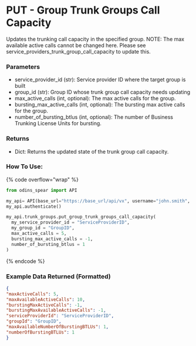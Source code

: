 # PUT - Group Trunk Groups Call Capacity

Updates the trunking call capacity in the specified group. 
NOTE: The max available active calls cannot be changed here. Please see service_providers_trunk_group_call_capacity to update this.

### Parameters&#x20;

* service\_provider\_id (str): Service provider ID where the target group is built
* group\_id (str): Group ID whose trunk group call capacity needs updating
* max_active_calls (int, optional): The max active calls for the group. 
* bursting_max_active_calls (int, optional): The bursting max active calls for the group.
* number_of_bursting_btlus (int, optional): The number of Business Trunking License Units for bursting. 

### Returns

* Dict: Returns the updated state of the trunk group call capacity.

### How To Use:

{% code overflow="wrap" %}
```python
from odins_spear import API

my_api= API(base_url="https://base_url/api/vx", username="john.smith", password="ODIN_INSTANCE_1")
my_api.authenticate()

my_api.trunk_groups.put_group_trunk_groups_call_capacity(
  my_service_provider_id = "ServiceProviderID",
  my_group_id = "GroupID",
  max_active_calls = 5, 
  bursting_max_active_calls = -1, 
  number_of_bursting_btlus = 1
)
```
{% endcode %}

### Example Data Returned (Formatted)

```json
{
"maxActiveCalls": 5, 
"maxAvailableActiveCalls": 10, 
"burstingMaxActiveCalls": -1, 
"burstingMaxAvailableActiveCalls": -1, 
"serviceProviderId": "ServiceProviderID", 
"groupId": "GroupID", 
"maxAvailableNumberOfBurstingBTLUs": 1, 
"numberOfBurstingBTLUs": 1
}
```
